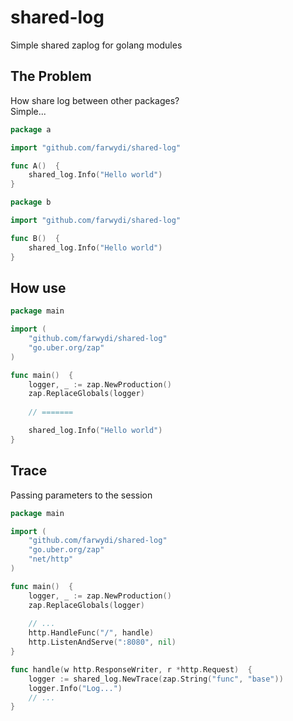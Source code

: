 # shared-log
Simple shared zaplog for golang modules

## The Problem
How share log between other packages?  
Simple...
```go
package a

import "github.com/farwydi/shared-log"

func A()  {
    shared_log.Info("Hello world")
}
```
```go
package b

import "github.com/farwydi/shared-log"

func B()  {
    shared_log.Info("Hello world")
}
```

## How use
```go
package main

import (
    "github.com/farwydi/shared-log"
    "go.uber.org/zap"
)

func main()  {
    logger, _ := zap.NewProduction()
    zap.ReplaceGlobals(logger)
    
    // =======    

    shared_log.Info("Hello world")
}
```

## Trace
Passing parameters to the session
```go
package main

import (
    "github.com/farwydi/shared-log"
    "go.uber.org/zap"
    "net/http"
)

func main()  {
    logger, _ := zap.NewProduction()
    zap.ReplaceGlobals(logger)
    
    // ...
    http.HandleFunc("/", handle)
    http.ListenAndServe(":8080", nil)
}

func handle(w http.ResponseWriter, r *http.Request)  {
    logger := shared_log.NewTrace(zap.String("func", "base"))
    logger.Info("Log...")
    // ...
}
```